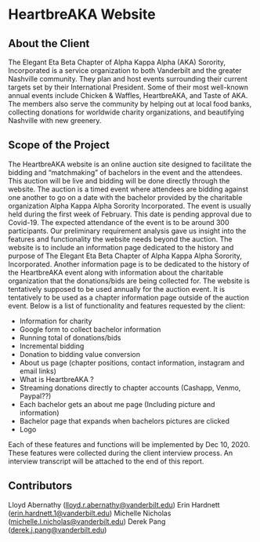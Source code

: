 # HeartbreAKA Website

## About the Client

The Elegant Eta Beta Chapter of Alpha Kappa Alpha (AKA) Sorority, Incorporated is a service organization to both Vanderbilt and the greater Nashville community. They plan and host events surrounding their current targets set by their International President. Some of their most well-known annual events include Chicken & Waffles, HeartbreAKA, and Taste of AKA. The members also serve the community by helping out at local food banks, collecting donations for worldwide charity organizations, and beautifying Nashville with new greenery.

## Scope of the Project 

The HeartbreAKA website is an online auction site designed to facilitate the bidding and “matchmaking” of bachelors in the event and the attendees. This auction will be live and bidding will be done directly through the website. The auction is a timed event where attendees are bidding against one another to go on a date with the bachelor provided by the charitable organization Alpha Kappa Alpha Sorority Incorporated. The event is usually held during the first week of February. This date is pending approval due to Covid-19.  The expected attendance of the event is to be around 300 participants. Our preliminary requirement analysis gave us insight into the features and functionality the website needs beyond the auction. 
The website is to include an information page dedicated to the history and purpose of The Elegant Eta Beta Chapter of Alpha Kappa Alpha Sorority, Incorporated. Another information page is to be dedicated to the history of the HeartbreAKA event along with information about the charitable organization that the donations/bids are being collected for. The website is tentatively supposed to be used annually for the auction event. It is tentatively to be used as a chapter information page outside of the auction event. Below is a list of functionality and features requested by the client:
  - Information for charity
  - Google form to collect bachelor information
  - Running total of donations/bids
  - Incremental bidding
  - Donation to bidding value conversion
  - About us page (chapter positions, contact information, instagram and email links)
  - What is HeartbreAKA ?
  - Streaming donations directly to chapter accounts (Cashapp, Venmo, Paypal??)
  - Each bachelor gets an about me page (Including picture and information)
  - Bachelor page that expands when bachelors pictures are clicked
  - Logo

Each of these features and functions will be implemented by Dec 10, 2020. These features were collected during the client interview process. An interview transcript will be attached to the end of this report. 

## Contributors
Lloyd Abernathy (lloyd.r.abernathy@vanderbilt.edu)
Erin Hardnett (erin.hardnett.1@vanderbilt.edu)
Michelle Nicholas (michelle.l.nicholas@vanderbilt.edu)
Derek Pang (derek.j.pang@vanderbilt.edu)
